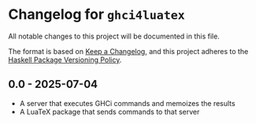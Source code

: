 # Changelog for `ghci4luatex`

All notable changes to this project will be documented in this file.

The format is based on [Keep a Changelog](https://keepachangelog.com/en/1.0.0/),
and this project adheres to the
[Haskell Package Versioning Policy](https://pvp.haskell.org/).

## 0.0 - 2025-07-04

* A server that executes GHCi commands and memoizes the results
* A LuaTeX package that sends commands to that server

